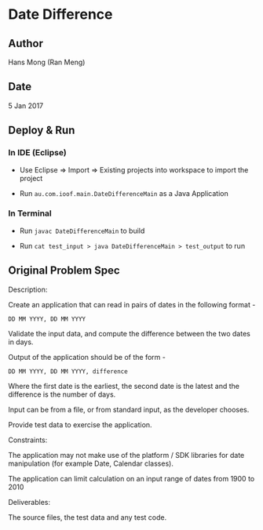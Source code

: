 # Date Difference

## Author

Hans Mong (Ran Meng)

## Date

5 Jan 2017

## Deploy & Run

### In IDE (Eclipse)

* Use Eclipse => Import => Existing projects into workspace to import the project

* Run `au.com.ioof.main.DateDifferenceMain` as a Java Application
	
### In Terminal

* Run `javac DateDifferenceMain` to build

* Run `cat test_input > java DateDifferenceMain > test_output` to run

## Original Problem Spec

Description:

Create an application that can read in pairs of dates in the following
format -

    DD MM YYYY, DD MM YYYY

Validate the input data, and compute the difference between the two dates
in days.

Output of the application should be of the form -

    DD MM YYYY, DD MM YYYY, difference

Where the first date is the earliest, the second date is the latest and the difference is the number of days.

Input can be from a file, or from standard input, as the developer chooses.

Provide test data to exercise the application.

Constraints:

The application may not make use of the platform / SDK libraries for date manipulation
(for example Date, Calendar classes).

The application can limit calculation on an input range of dates from 1900 to 2010


Deliverables:

The source files, the test data and any test code.
